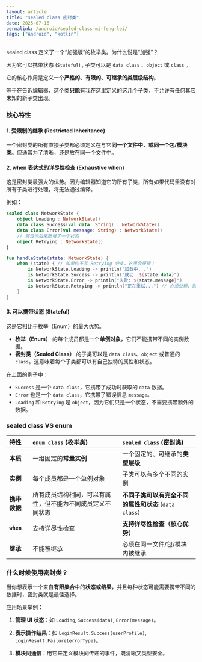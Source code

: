 ```yaml
---
layout: article
title: "sealed class 密封类"
date: 2025-07-16
permalink: /android/sealed-class-mi-feng-lei/
tags: ["Android", "kotlin"]
---
```


 

sealed class 定义了一个“加强版”的枚举类。为什么说是“加强”？

因为它可以携带状态 (`Stateful`) , 子类可以是 `data class` 、`object` 或 `class` 。

它的核心作用是定义一个**严格的、有限的、可继承的类层级结构**。

等于在告诉编辑器，这个类**只能**有我在这里定义的这几个子类，不允许有任何其它未知的新子类出现。

### 核心特性

#### 1. 受限制的继承  (Restricted Inheritance)

一个密封类的所有直接子类都必须定义在与它**同一个文件中、或同一个包/模块类**。但通常为了清晰，还是放在同一个文件中。

#### 2. when 表达式的详尽性检查 (Exhaustive when)

这是密封类最强大的优势。因为编辑器知道它的所有子类，所有如果代码里没有对所有子类进行处理，将无法通过编译。

例如：

```kotlin
sealed class NetworkState {
    object Loading : NetworkState()
    data class Success(val data: String) : NetworkState()
    data class Error(val message: String) : NetworkState()
    // 假设你后来新增了一个状态
    object Retrying : NetworkState() 
}

fun handleState(state: NetworkState) {
    when (state) { // 如果你不写 Retrying 分支，这里会报错！
        is NetworkState.Loading -> println("加载中...")
        is NetworkState.Success -> println("成功: ${state.data}")
        is NetworkState.Error -> println("失败: ${state.message}")
        is NetworkState.Retrying -> println("正在重试...") // 必须处理，否则编译不通过
    }
}
```

#### 3. 可以携带状态 (Stateful)

这是它相比于枚举（Enum）的最大优势。

*   **枚举（Enum）** 的每个成员都是一个**单例对象**，它们不能携带不同的实例数据。
*   **密封类（Sealed Class）** 的子类可以是 `data class`、`object` 或普通的 `class`。这意味着每个子类都可以有自己独特的属性和状态。

在上面的例子中：

*   `Success` 是一个 `data class`，它携带了成功时获取的 `data` 数据。
*   `Error` 也是一个 `data class`，它携带了错误信息 `message`。
*   `Loading` 和 `Retrying` 是 `object`，因为它们只是一个状态，不需要携带额外的数据。

### sealed class VS enum

| 特性         | `enum class` (枚举类)            | `sealed class` (密封类)                 |
| :--------- | :---------------------------- | :----------------------------------- |
| **本质**     | 一组固定的**常量实例**                 | 一个固定的、可继承的**类型层级**                   |
| **实例**     | 每个成员都是一个单例对象                  | 子类可以有多个不同的实例                         |
| **携带数据**   | 所有成员结构相同，可以有属性，但不能为不同成员定义不同状态 | **不同子类可以有完全不同的属性和状态** (`data class`) |
| **`when`** | 支持详尽性检查                       | **支持详尽性检查（核心优势）**                    |
| **继承**     | 不能被继承                         | 必须在同一文件/包/模块内被继承                     |
### 什么时候使用密封类？

当你想表示一个来自**有限集合**中的**状态或结果**，并且每种状态可能需要携带不同的数据时，密封类就是最佳选择。

应用场景举例：

1.  **管理 UI 状态**：如 `Loading`, `Success(data)`, `Error(message)`。

2.  **表示操作结果**：如 `LoginResult.Success(userProfile)`, `LoginResult.Failure(errorType)`。

3.  **模块间通信**：用它来定义模块间传递的事件，既清晰又类型安全。
